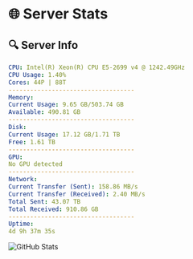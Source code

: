 # 🌐 Server Stats
## 🔍 Server Info
```yaml
CPU: Intel(R) Xeon(R) CPU E5-2699 v4 @ 1242.49GHz
CPU Usage: 1.40%
Cores: 44P | 88T
-----------------------------------
Memory:
Current Usage: 9.65 GB/503.74 GB
Available: 490.81 GB
-----------------------------------
Disk:
Current Usage: 17.12 GB/1.71 TB
Free: 1.61 TB
-----------------------------------
GPU:
No GPU detected
-----------------------------------
Network:
Current Transfer (Sent): 158.86 MB/s
Current Transfer (Received): 2.40 MB/s
Total Sent: 43.07 TB
Total Received: 910.86 GB
-----------------------------------
Uptime:
4d 9h 37m 35s
```
![GitHub Stats](https://img.shields.io/badge/Updated-2025-02-12_08:20:53-blue)